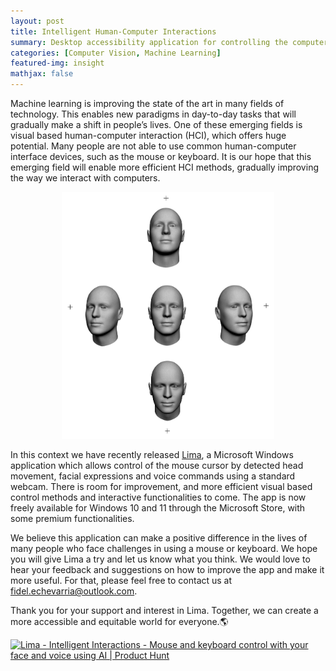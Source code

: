 ```yaml
---
layout: post
title: Intelligent Human-Computer Interactions
summary: Desktop accessibility application for controlling the computer mouse cursor and keyboard from detected face movement, facial expressions and voice commands.
categories: [Computer Vision, Machine Learning]
featured-img: insight
mathjax: false
---
```


Machine learning is improving the state of the art in many fields of technology. This enables new paradigms in day-to-day tasks that will gradually make a shift in people’s lives. One of these emerging fields is visual based human-computer interaction (HCI), which offers huge potential. Many people are not able to use common human-computer interface devices, such as the mouse or keyboard. It is our hope that this emerging field will enable more efficient HCI methods, gradually improving the way we interact with computers.

<figure>
    <p align="center"><img src="/assets/img/article_images/vbhci_001.jpg" width="80%"></p>
    <!-- <figcaption><p align="center"><b>Figure 1</b> - Faces</p></figcaption> -->
</figure>

In this context we have recently released [Lima](https://www.microsoft.com/store/apps/9PGL5GSN68JG), a Microsoft Windows application which allows control of the mouse cursor by detected head movement, facial expressions and voice commands using a standard webcam. There is room for improvement, and more efficient visual based control methods and interactive functionalities to come. The app is now freely available for Windows 10 and 11 through the Microsoft Store, with some premium functionalities. 

We believe this application can make a positive difference in the lives of many people who face challenges in using a mouse or keyboard. We hope you will give Lima a try and let us know what you think. We would love to hear your feedback and suggestions on how to improve the app and make it more useful. For that, please feel free to contact us at <fidel.echevarria@outlook.com>.

Thank you for your support and interest in Lima. Together, we can create a more accessible and equitable world for everyone.🌎

<a href="https://www.producthunt.com/posts/lima-intelligent-interactions?utm_source=badge-featured&utm_medium=badge&utm_souce=badge-lima&#0045;intelligent&#0045;interactions" target="_blank"><img src="https://api.producthunt.com/widgets/embed-image/v1/featured.svg?post_id=401859&theme=neutral" alt="Lima&#0032;&#0045;&#0032;Intelligent&#0032;Interactions - Mouse&#0032;and&#0032;keyboard&#0032;control&#0032;with&#0032;your&#0032;face&#0032;and&#0032;voice&#0032;using&#0032;AI | Product Hunt" style="width: 250px; height: 54px;" width="250" height="54" /></a>

<script type="module" src="https://get.microsoft.com/badge/ms-store-badge.bundled.js"></script>
<ms-store-badge
productid ="9PGL5GSN68JG"
animation="on"
window-mode="popup"
theme="dark">
</ms-store-badge>
